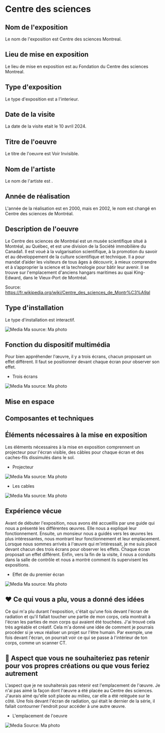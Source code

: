 # Centre des sciences

## Nom de l'exposition
Le nom de l'exposition est Centre des sciences Montreal.

## Lieu de mise en exposition
Le lieu de mise en exposition est au Fondation du Centre des sciences Montreal.

## Type d'exposition
Le type d'exposition est a l'interieur. 

## Date de la visite
La date de la visite etait le 10 avril 2024.

## Titre de l'oeuvre
Le titre de l'oeuvre est Voir Invisible.

## Nom de l'artiste
Le nom de l'artiste est  . 

## Année de réalisation 
L'année de la réalisation est en 2000, mais en 2002, le nom est changé en Centre des sciences de Montréal. 

## Description de l'oeuvre
Le Centre des sciences de Montréal est un musée scientifique situé à Montréal, au Québec, et est une division de la Société immobilière du Canada1. Il est voué à la vulgarisation scientifique, à la promotion du savoir et au développement de la culture scientifique et technique. Il a pour mandat d’aider les visiteurs de tous âges à découvrir, à mieux comprendre et à s’approprier la science et la technologie pour bâtir leur avenir. Il se trouve sur l'emplacement d'anciens hangars maritimes au quai King-Edward, dans le Vieux-Port de Montréal.

Source: https://fr.wikipedia.org/wiki/Centre_des_sciences_de_Montr%C3%A9al

## Type d'installation 
Le type d'installation est interactif.

![Media](Media/devant_3_ecrans.jpg)
Ma source: Ma photo

## Fonction du dispositif multimédia
Pour bien appréhender l'œuvre, il y a trois écrans, chacun proposant un effet différent. Il faut se positionner devant chaque écran pour observer son effet.

- Trois écrans
   
![Media](Media/les_3_ecrans.jpg)
Ma source: Ma photo

## Mise en espace


## Composantes et techniques


## Éléments nécessaires à la mise en exposition
Les éléments nécessaires à la mise en exposition comprennent un projecteur pour l'écran visible, des câbles pour chaque écran et des caches-fils dissimulés dans le sol.

- Projecteur
  
![Media](Media/arriere_projecteur.jpg)
Ma source: Ma photo

- Les cables
  
![Media](Media/interieur_ecran2.jpg)
Ma source: Ma photo
## Expérience vécue
Avant de débuter l'exposition, nous avons été accueillis par une guide qui nous a présenté les différentes œuvres. Elle nous a expliqué leur fonctionnement. Ensuite, un monsieur nous a guidés vers les œuvres les plus intéressantes, nous montrant leur fonctionnement et leur emplacement. Lorsque nous sommes arrivés à l'œuvre qui m'intéressait, je me suis placé devant chacun des trois écrans pour observer les effets. Chaque écran proposait un effet différent. Enfin, vers la fin de la visite, il nous a conduits dans la salle de contrôle et nous a montré comment ils supervisent les expositions.

- Effet de du premier écran

![Media](Media/ecran_noir.jpg)
Ma source: Ma photo

## ❤️ Ce qui vous a plu, vous a donné des idées
Ce qui m'a plu durant l'exposition, c'était qu'une fois devant l'écran de radiation et qu'il fallait toucher une partie de mon corps, cela montrait à l'écran les parties de mon corps qui avaient été touchées. J'ai trouvé cela très agréable et créatif. Cela m'a donné une idée de comment je pourrais procéder si je veux réaliser un projet sur l'être humain. Par exemple, une fois devant l'écran, on pourrait voir ce qui se passe à l'intérieur de ton corps, comme un scanner CT. 


## 🤔 Aspect que vous ne souhaiteriez pas retenir pour vos propres créations ou que vous feriez autrement
L'aspect que je ne souhaiterais pas retenir est l'emplacement de l'œuvre. Je n'ai pas aimé la façon dont l'œuvre a été placée au Centre des sciences. J'aurais aimé qu'elle soit placée au milieu, car elle a été reléguée sur le côté. Une fois devant l'écran de radiation, qui était le dernier de la série, il fallait contourner l'endroit pour accéder à une autre œuvre. 

- L'emplacement de l'oeuvre
  
![Media](Media/devant_3_ecrans.jpg)
Source: Ma photo



